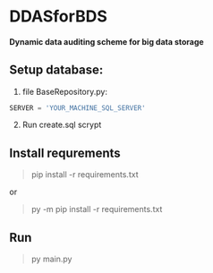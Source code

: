 # DDASforBDS
#### Dynamic data auditing scheme for big data storage

## Setup database:
1. file BaseRepository.py:
```py
SERVER = 'YOUR_MACHINE_SQL_SERVER'
```
2. Run create.sql scrypt


## Install requrements
> pip install -r requirements.txt

or

> py -m pip install -r requirements.txt

## Run
> py main.py